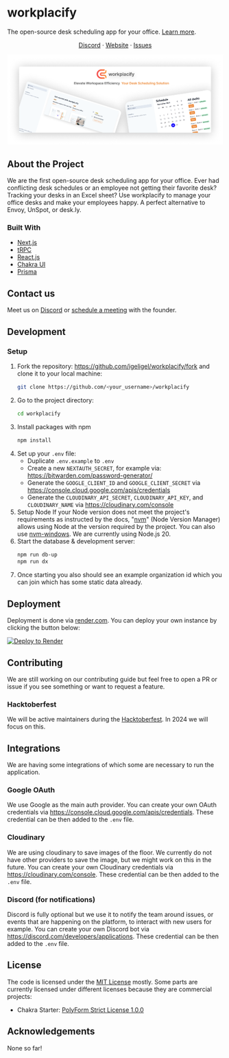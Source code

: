 # workplacify

The open-source desk scheduling app for your office. [Learn more](https://workplacify.com).

<div align="center">

[Discord](https://discord.gg/m6EQptpj) · [Website](https://workplacify.com) · [Issues](https://github.com/igeligel/workplacify/issues)

</div>

![Banner for the GitHub repository, showing application screenshots](./docs/github-banner.png)

## About the Project

We are the first open-source desk scheduling app for your office. Ever had conflicting desk schedules or an employee not getting their favorite desk? Tracking your desks in an Excel sheet? Use workplacify to manage your office desks and make your employees happy. A perfect alternative to Envoy, UnSpot, or desk.ly.

### Built With

- [Next.js](https://nextjs.org/?ref=workplacify.com)
- [tRPC](https://trpc.io/?ref=workplacify.com)
- [React.js](https://reactjs.org/?ref=workplacify.com)
- [Chakra UI](https://chakra-ui.com/?ref=workplacify.com)
- [Prisma](https://prisma.io/?ref=workplacify.com)

## Contact us

Meet us on [Discord](https://discord.gg/m6EQptpj) or [schedule a meeting](https://calendar.app.google/8pcg6kcqXvuyVPyq8) with the founder.

## Development

### Setup

1. Fork the repository: https://github.com/igeligel/workplacify/fork and clone it to your local machine:
   ```sh
   git clone https://github.com/<your_username>/workplacify
   ```
1. Go to the project directory:
   ```sh
   cd workplacify
   ```
1. Install packages with npm
   ```sh
   npm install
   ```
1. Set up your `.env` file:
   - Duplicate `.env.example` to `.env`
   - Create a new `NEXTAUTH_SECRET`, for example via: https://bitwarden.com/password-generator/
   - Generate the `GOOGLE_CLIENT_ID` and `GOOGLE_CLIENT_SECRET` via https://console.cloud.google.com/apis/credentials
   - Generate the `CLOUDINARY_API_SECRET`, `CLOUDINARY_API_KEY`, and `CLOUDINARY_NAME` via https://cloudinary.com/console
1. Setup Node If your Node version does not meet the project's requirements as instructed by the docs, "[nvm](https://github.com/nvm-sh/nvm)" (Node Version Manager) allows using Node at the version required by the project. You can also use [nvm-windows](https://github.com/coreybutler/nvm-windows). We are currently using Node.js 20.
1. Start the database & development server:
   ```sh
   npm run db-up
   npm run dx
   ```
1. Once starting you also should see an example organization id which you can join which has some static data already.

## Deployment

Deployment is done via [render.com](https://render.com). You can deploy your own instance by clicking the button below:

[![Deploy to Render](https://render.com/images/deploy-to-render-button.svg)](https://render.com/deploy)

## Contributing

We are still working on our contributing guide but feel free to open a PR or issue if you see something or want to request a feature.

### Hacktoberfest

We will be active maintainers during the [Hacktoberfest](https://hacktoberfest.com/). In 2024 we will focus on this.

## Integrations

We are having some integrations of which some are necessary to run the application.

### Google OAuth

We use Google as the main auth provider. You can create your own OAuth credentials via https://console.cloud.google.com/apis/credentials. These credential can be then added to the `.env` file.

### Cloudinary

We are using cloudinary to save images of the floor. We currently do not have other providers to save the image, but we might work on this in the future. You can create your own Cloudinary credentials via https://cloudinary.com/console. These credential can be then added to the `.env` file.

### Discord (for notifications)

Discord is fully optional but we use it to notify the team around issues, or events that are happening on the platform, to interact with new users for example. You can create your own Discord bot via https://discord.com/developers/applications. These credential can be then added to the `.env` file.

## License

The code is licensed under the [MIT License](./LICENSE) mostly. Some parts are currently licensed under different licenses because they are commercial projects:

- Chakra Starter: [PolyForm Strict License 1.0.0](./src/chakra-starter/LICENSE.MD)

## Acknowledgements

None so far!
